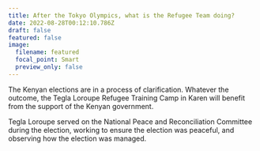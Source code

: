```yaml
---
title: After the Tokyo Olympics, what is the Refugee Team doing?
date: 2022-08-28T00:12:10.786Z
draft: false
featured: false
image:
  filename: featured
  focal_point: Smart
  preview_only: false
---
```

The Kenyan elections are in a process of clarification.  Whatever the outcome, the Tegla Loroupe Refugee Training Camp in Karen will benefit from the support of the Kenyan government.

Tegla Loroupe served on the National Peace and Reconciliation Committee during the election, working to ensure the election was peaceful, and observing how the election was managed.